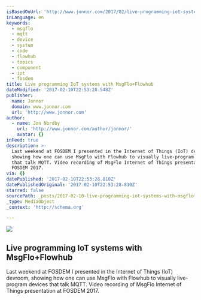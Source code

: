 ```yaml
---
isBasedOnUrl: 'http://www.jonnor.com/2017/02/live-programming-iot-systems/'
inLanguage: en
keywords:
  - msgflo
  - mqtt
  - device
  - system
  - code
  - flowhub
  - topics
  - component
  - iot
  - fosdem
title: Live programming IoT systems with MsgFlo+Flowhub
dateModified: '2017-02-10T22:53:28.548Z'
publisher:
  name: Jonnor
  domain: www.jonnor.com
  url: 'http://www.jonnor.com'
author:
  - name: Jon Nordby
    url: 'http://www.jonnor.com/author/jonnor/'
    avatar: {}
inFeed: true
description: >-
  Last weekend at FOSDEM I presented in the Internet of Things (IoT) devroom,
  showing how one can use MsgFlo with Flowhub to visually live-program devices
  that talk MQTT. Video recording of MsgFlo Internet of Things presentation at
  FOSDEM 2017.
via: {}
datePublished: '2017-02-10T22:53:28.810Z'
datePublishedOriginal: '2017-02-10T22:53:28.810Z'
starred: false
sourcePath: _posts/2017-02-10-live-programming-iot-systems-with-msgfloflowhub.md
_type: MediaObject
_context: 'http://schema.org'

---
```

<article style=""><img src="https://imgflo.herokuapp.com/graph/2b2431f8e7ba7b0/5dc54ba9b3c8d4ab66118eb65360acc5/noop.png?input=http%3A%2F%2Fwww.jonnor.com%2Fwp%2Ffiles%2Fmsgflo-iot-antipipefreeze.png" /><h1>Live programming IoT systems with MsgFlo+Flowhub</h1><p>Last weekend at FOSDEM I presented in the Internet of Things (IoT) devroom, showing how one can use MsgFlo with Flowhub to visually live-program devices that talk MQTT. Video recording of MsgFlo Internet of Things presentation at FOSDEM 2017.</p></article>